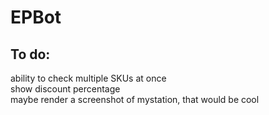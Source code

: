 # EPBot
## To do:
ability to check multiple SKUs at once\
show discount percentage\
maybe render a screenshot of mystation, that would be cool